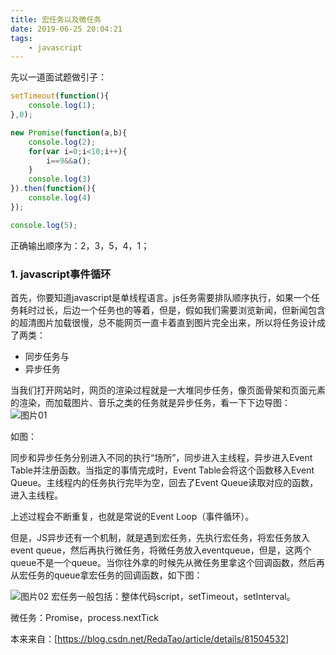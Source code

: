 ```yaml
---
title: 宏任务以及微任务
date: 2019-06-25 20:04:21
tags:
    - javascript
---
```


先以一道面试题做引子：

``` js
setTimeout(function(){
    console.log(1);
},0);

new Promise(function(a,b){
    console.log(2);
    for(var i=0;i<10;i++){
        i==9&&a();
    }
    console.log(3)
}).then(function(){
    console.log(4)
});

console.log(5);

```

正确输出顺序为：2，3，5，4，1；

### 1. javascript事件循环
首先，你要知道javascript是单线程语言。js任务需要排队顺序执行，如果一个任务耗时过长，后边一个任务也的等着，但是，假如我们需要浏览新闻，但新闻包含的超清图片加载很慢，总不能网页一直卡着直到图片完全出来，所以将任务设计成了两类：

* 同步任务与
* 异步任务

当我们打开网站时，网页的渲染过程就是一大堆同步任务，像页面骨架和页面元素的渲染，而加载图片、音乐之类的任务就是异步任务，看一下下边导图：
![图片01](https://cdn.nlark.com/yuque/0/2019/png/308891/1561646012728-1a031c69-a7a6-4015-b0e6-59f0aee1b6ab.png)

如图：


同步和异步任务分别进入不同的执行“场所”，同步进入主线程，异步进入Event Table并注册函数。当指定的事情完成时，Event Table会将这个函数移入Event Queue。主线程内的任务执行完毕为空，回去了Event Queue读取对应的函数，进入主线程。

上述过程会不断重复，也就是常说的Event Loop（事件循环）。

但是，JS异步还有一个机制，就是遇到宏任务，先执行宏任务，将宏任务放入event queue，然后再执行微任务，将微任务放入eventqueue，但是，这两个queue不是一个queue。当你往外拿的时候先从微任务里拿这个回调函数，然后再从宏任务的queue拿宏任务的回调函数，如下图：

![图片02](https://cdn.nlark.com/yuque/0/2019/png/308891/1561646025023-4dfe2853-4105-4188-9caf-bbffad54ff96.png)
宏任务一般包括：整体代码script，setTimeout，setInterval。

微任务：Promise，process.nextTick

本来来自：[https://blog.csdn.net/RedaTao/article/details/81504532]
